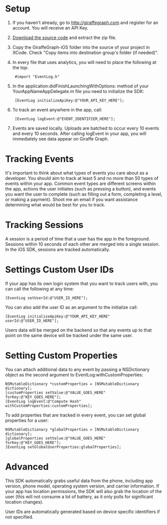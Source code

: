# Setup #
1. If you haven't already, go to http://giraffegraph.com and register for an account. You will receive an API Key.
2. [Download the source code](http://giraffegraph.com/static/downloads/giraffegraph-ios.zip) and extract the zip file.
3. Copy the GiraffeGraph-iOS folder into the source of your project in XCode. Check "Copy items into destination group's folder (if needed)".
4. In every file that uses analytics, you will need to place the following at the top:

        #import "EventLog.h"

5. In the application:didFinishLaunchingWithOptions: method of your YourAppNameAppDelegate.m file you need to initialize the SDK:

        [EventLog initializeApiKey:@"YOUR_API_KEY_HERE"];

6. To track an event anywhere in the app, call:

        [EventLog logEvent:@"EVENT_IDENTIFIER_HERE"];

7. Events are saved locally. Uploads are batched to occur every 10 events and every 10 seconds. After calling logEvent in your app, you will immediately see data appear on Giraffe Graph.

# Tracking Events #

It's important to think about what types of events you care about as a developer. You should aim to track at least 5 and no more than 50 types of events within your app. Common event types are different screens within the app, actions the user initiates (such as pressing a button), and events you want the user to complete (such as filling out a form, completing a level, or making a payment). Shoot me an email if you want assistance determining what would be best for you to track.

# Tracking Sessions #

A session is a period of time that a user has the app in the foreground. Sessions within 10 seconds of each other are merged into a single session. In the iOS SDK, sessions are tracked automatically.

# Settings Custom User IDs #

If your app has its own login system that you want to track users with, you can call the following at any time:

    [EventLog setUserId:@"USER_ID_HERE"];

You can also add the user ID as an argument to the initialize call:
    
    [EventLog initializeApiKey:@"YOUR_API_KEY_HERE" userId:@"USER_ID_HERE"];

Users data will be merged on the backend so that any events up to that point on the same device will be tracked under the same user.

# Setting Custom Properties #

You can attach additional data to any event by passing a NSDictionary object as the second argument to EventLog:withCustomProperties:

    NSMutableDictionary *customProperties = [NSMutableDictionary dictionary];
    [customProperties setValue:@"VALUE_GOES_HERE" forKey:@"KEY_GOES_HERE"];
    [EventLog logEvent:@"Compute Hash" withCustomProperties:customProperties];

To add properties that are tracked in every event, you can set global properties for a user:

    NSMutableDictionary *globalProperties = [NSMutableDictionary dictionary];
    [globalProperties setValue:@"VALUE_GOES_HERE" forKey:@"KEY_GOES_HERE"];
    [EventLog setGlobalUserProperties:globalProperties];

# Advanced #

This SDK automatically grabs useful data from the phone, including app version, phone model, operating system version, and carrier information. If your app has location permissions, the SDK will also grab the location of the user (this will not consume a lot of battery, as it only polls for significant location changes).

User IDs are automatically generated based on device specific identifiers if not specified.
